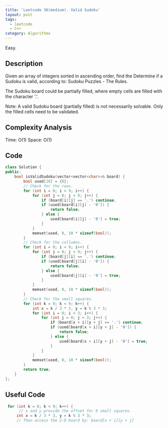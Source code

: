 ```yaml
---
title: 'Leetcode 36(medium). Valid Sudoku'
layout: post
tags:
  - leetcode
  - C++
category: Algorithms 
---
```


Easy.

<!--more-->

## Description
Given an array of integers sorted in ascending order, find the Determine if a Sudoku is valid, according to: Sudoku Puzzles - The Rules.

The Sudoku board could be partially filled, where empty cells are filled with the character '.'.

Note:
A valid Sudoku board (partially filled) is not necessarily solvable. Only the filled cells need to be validated.


## Complexity Analysis

Time: O(1)
Space: O(1)

## Code

```cpp
class Solution {
public:
    bool isValidSudoku(vector<vector<char>>& board) {
        bool used[10] = {0};
        // Check for the rows.
        for (int i = 0; i < 9; i++) {
            for (int j = 0; j < 9; j++) {
                if (board[i][j] == '.') continue;
                if (used[board[i][j] - '0']) {
                    return false;
                } else {
                    used[board[i][j] - '0'] = true;
                }
            }
            memset(used, 0, 10 * sizeof(bool));
        }
        // Check for the collumns.
        for (int i = 0; i < 9; i++) {
            for (int j = 0; j < 9; j++) {
                if (board[j][i] == '.') continue;
                if (used[board[j][i] - '0']) {
                    return false;
                } else {
                    used[board[j][i] - '0'] = true;
                }
            }
            memset(used, 0, 10 * sizeof(bool));
        }
        // Check for the small squares.
        for (int k = 0; k < 9; k++) {
            int x = k / 3 * 3, y = k % 3 * 3;
            for (int i = 0; i < 3; i++) {
                for (int j = 0; j < 3; j++) {
                    if (board[x + i][y + j] == '.') continue;
                    if (used[board[x + i][y + j] - '0']) {
                        return false;
                    } else {
                        used[board[x + i][y + j] - '0'] = true;
                    }
                }
            }
            memset(used, 0, 10 * sizeof(bool));
        }
        return true;
    }
};
```


## Useful Code

```cpp
 for (int k = 0; k < 9; k++) {
 	  // x and y provide the offset for 9 small squares.
     int x = k / 3 * 3, y = k % 3 * 3;
     // Then access the 2-D board by: board[x + i][y + j]
```